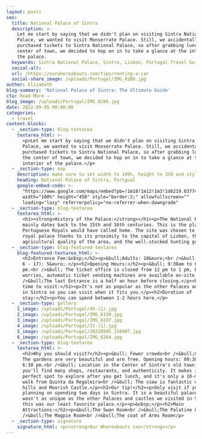 ```yaml
---
layout: posts
seo:
  title: National Palace of Sintra
  description: >-
    Let me start by saying that we didn't plan on visiting Sintra National
    Palace, we wanted to visit Monserrate Palace. Still, we accidentally
    purchased tickets to Sintra National Palace, so after grabbing lunch in the
    center of town, we decided to hop on in to take a glance at the interior of
    the palace.
  keywords: Sintra National Palace, Sintra, Lisbon, Portugal Travel Guide.
  social-alt:
  url: /https://ourwhereabouts.com/tips/renting-a-car
  social-share_image: /uploads/Portugal/IMG_8286.jpg
author: Elizabeth
blog-summary: 'National Palace of Sintra: The Ultimate Guide'
cta: Read More →
blog_image: /uploads/Portugal/IMG_8286.jpg
date: 2022-09-05 00:00:00
categories:
  - travel
content-blocks:
  - _section-type: blog-textarea
    textarea_html: >-
      <p>Let me start by saying that we didn't plan on visiting Sintra National
      Palace, we wanted to visit Monserrate Palace. Still, we accidentally
      purchased tickets to Sintra National Palace, so after grabbing lunch in
      the center of town, we decided to hop on in to take a glance at the
      interior of the palace.</p>
  - _section-type: map
    description: make sure to set width to 100%, height to 350 and style to border 2
    heading: National Palace of Sintra, Portgual
    google-embed-code: >-
      "https://www.google.com/maps/embed?pb=!1m18!1m12!1m3!1d6219.037746059057!2d-9.39941013022464!3d38.797662700000004!2m3!1f0!2f0!3f0!3m2!1i1024!2i768!4f13.1!3m3!1m2!1s0xd1edac0235d438d%3A0x74c0a6e0c1a71680!2sSintra%20National%20Palace!5e0!3m2!1sen!2sus!4v1662361342648!5m2!1sen!2sus"
      width="100%" height="450" style="border:2;" allowfullscreen=""
      loading="lazy" referrerpolicy="no-referrer-when-downgrade"
  - _section-type: blog-textarea
    textarea_html: >-
      <h1><strong>History of the Palace:</strong></h1><p>The National Palace
      mainly dates back to the 15th and 16th centuries. This is the place that
      Portuguese Royals would have called home. The site was chosen to be a
      royal palace thanks to its proximity to the capital of Lisbon, the
      agricultural quality of the area, and the well-stocked hunting ground.</p>
  - _section-type: blog-featured-textarea
    blog-featured-textarea_html: >-
      <h2>Entrance Fee:&nbsp;</h2><p>&bull;Adults: 10&euro;<br />&bull;Kids (age
      6 - 17): 5&euro;.</p><h2>Opening Hours:</h2><p>&bull; 9:30am to 6:30
      pm.<br />&bull; The ticket office is closed from 12 pm to 1 pm, but no
      worries, automatic ticket vending machines are available on-site.<br
      />&bull;The last Entrance is a half an hour before closing.</p><h2>Best
      time to visit:</h2><p>It's not as popular as the other Palaces and castles
      in Sintra so you can visit when it fits you.</p><h2>Duration of
      stay:</h2><p>You can spend between 1-2 hours here.</p>
  - _section-type: gallery
    1_image: /uploads/Portugal/45-(1).jpg
    2_image: /uploads/Portugal/IMG_8150.jpg
    3_image: /uploads/Portugal/IMG_8197.jpg
    4_image: /uploads/Portugal/31-(1).jpg
    5_image: /uploads/Portugal/20220505_150407.jpg
    6_image: /uploads/Portugal/IMG_8264.jpg
  - _section-type: blog-textarea
    textarea_html: >-
      <h2>Why you should visit?</h2><p>&bull; Fewer crowds<br />&bull;Gardens:
      The gardens are very beautiful and are free. Opening hours: 09:30 am to
      6:30 pm.<br />&bull; Location in the Center of Sintra's old town, where
      you'll find many shops, restaurants, and authenticity. It makes it the
      perfect spot to explore after you get lunch, and it's only a 10-minute
      walk from Quinta da Regaleira<br />&bull; The view is fantastic of the
      hills and Moorish Castle.</p><h2>Our tip!</h2><p>Only visit if you are
      planning on spending two days in Sintra. It is a beautiful palace, but it
      wasn't as unique as the other Palaces and castles we visited in Sintra, so
      this was our least favorite palace.</p><p>&nbsp;</p><h2>Main
      Attractions:</h2><p>&bull;The Swan Room<br />&bull;The Palatine Chapel<br
      />&bull;The Magpie Room<br />&bull;The coat of Arms Room</p>
  - _section-type: signature
    signature_html: <p><strong>Our Whereabouts xxx</strong></p>
---
```

